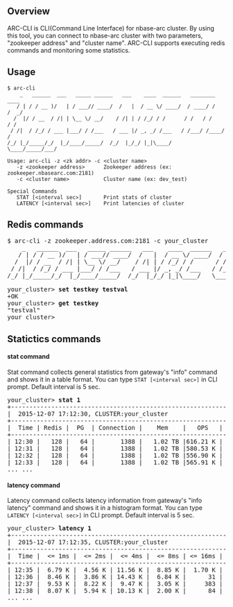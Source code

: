 ## Overview

ARC-CLI is CLI(Command Line Interface) for nbase-arc cluster. By using this tool, you can connect to nbase-arc cluster with two parameters, "zookeeper address" and "cluster name". ARC-CLI supports executing redis commands and monitoring some statistics.

## Usage
```
$ arc-cli
    _   ______  ___   _____ ______   ___    ____  ______   ________    ____
   / | / / __ )/   | / ___// ____/  /   |  / __ \/ ____/  / ____/ /   /  _/
  /  |/ / __  / /| | \__ \/ __/    / /| | / /_/ / /      / /   / /    / /
 / /|  / /_/ / ___ |___/ / /___   / ___ |/ _, _/ /___   / /___/ /____/ /
/_/ |_/_____/_/  |_/____/_____/  /_/  |_/_/ |_|\____/   \____/_____/___/

Usage: arc-cli -z <zk addr> -c <cluster name>
   -z <zookeeper address>      Zookeeper address (ex: zookeeper.nbasearc.com:2181)
   -c <cluster name>           Cluster name (ex: dev_test)

Special Commands
   STAT [<interval sec>]       Print stats of cluster
   LATENCY [<interval sec>]    Print latencies of cluster
```

## Redis commands
<pre>
$ arc-cli -z zookeeper.address.com:2181 -c your_cluster
    _   ______  ___   _____ ______   ___    ____  ______   ________    ____
   / | / / __ )/   | / ___// ____/  /   |  / __ \/ ____/  / ____/ /   /  _/
  /  |/ / __  / /| | \__ \/ __/    / /| | / /_/ / /      / /   / /    / /
 / /|  / /_/ / ___ |___/ / /___   / ___ |/ _, _/ /___   / /___/ /____/ /
/_/ |_/_____/_/  |_/____/_____/  /_/  |_/_/ |_|\____/   \____/_____/___/

your_cluster> <b>set testkey testval</b>
+OK
your_cluster> <b>get testkey</b>
"testval"
your_cluster>
</pre>

## Statictics commands
#### stat command
Stat command collects general statistics from gateway's "info" command and shows it in a table format.
You can type `STAT [<interval sec>]` in CLI prompt. Default interval is 5 sec.

<pre>
your_cluster> <b>stat 1</b>
+------------------------------------------------------------------------------------------------------+
|  2015-12-07 17:12:30, CLUSTER:your_cluster                                                           |
+------------------------------------------------------------------------------------------------------+
|  Time | Redis |  PG  | Connection |    Mem    |   OPS   |   Hits   |  Misses  |   Keys   |  Expires  |
+------------------------------------------------------------------------------------------------------+
| 12:30 |   128 |   64 |       1388 |   1.02 TB |616.21 K |   1.66 T | 555.41 G |   1.50 G |  838.07 M |
| 12:31 |   128 |   64 |       1388 |   1.02 TB |580.53 K |   1.66 T | 555.41 G |   1.50 G |  838.07 M |
| 12:32 |   128 |   64 |       1388 |   1.02 TB |556.90 K |   1.66 T | 555.41 G |   1.50 G |  838.07 M |
| 12:33 |   128 |   64 |       1388 |   1.02 TB |565.91 K |   1.66 T | 555.41 G |   1.50 G |  838.07 M |
... ...
</pre>

#### latency command
Latency command collects latency information from gateway's "info latency" command and shows it in a histogram format.
You can type `LATENCY [<interval sec>]` in CLI prompt. Default interval is 5 sec.

<pre>
your_cluster> <b>latency 1</b>
+-------------------------------------------------------------------------------------------------------------------------------+
|  2015-12-07 17:12:35, CLUSTER:your_cluster                                                                                    |
+-------------------------------------------------------------------------------------------------------------------------------+
|  Time |  <= 1ms |  <= 2ms |  <= 4ms |  <= 8ms | <= 16ms | <= 32ms | <= 64ms |  <= 128 |  <= 256 |  <= 512 | <= 1024 |  > 1024 |
+-------------------------------------------------------------------------------------------------------------------------------+
| 12:35 |  6.79 K |  4.56 K | 11.56 K |  8.85 K |  1.70 K |       0 |       0 |       0 |       0 |       0 |       0 |       0 |
| 12:36 |  8.46 K |  3.86 K | 14.43 K |  6.84 K |      31 |       0 |       0 |       0 |       0 |       0 |       0 |       0 |
| 12:37 |  9.53 K |  8.22 K |  9.47 K |  3.05 K |     383 |       0 |       0 |       0 |       0 |       0 |       0 |       0 |
| 12:38 |  8.07 K |  5.94 K | 10.13 K |  2.00 K |      84 |       0 |       0 |       0 |       0 |       0 |       0 |       0 |
... ...
</pre>
